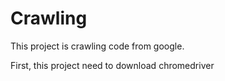 # Crawling

This project is crawling code from google.

First, this project need to download chromedriver
